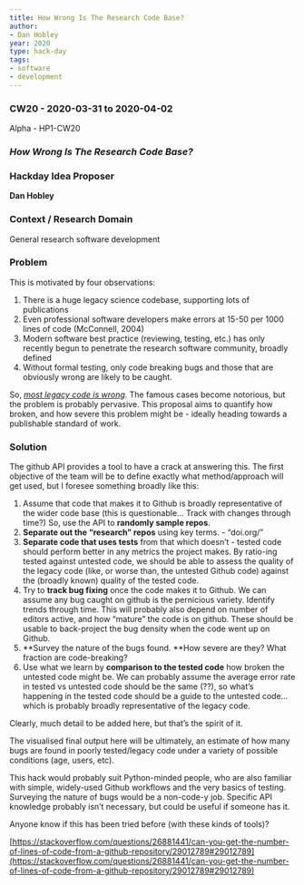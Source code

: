 ```yaml
---
title: How Wrong Is The Research Code Base?
author:
- Dan Hobley
year: 2020
type: hack-day
tags:
- software
- development
---
```



### CW20 - 2020-03-31 to 2020-04-02

Alpha - HP1-CW20


### _How Wrong Is The Research Code Base?_


### **Hackday Idea Proposer**

**Dan Hobley**





### **Context / Research Domain**

General research software development


### **Problem**

This is motivated by four observations:



1. There is a huge legacy science codebase, supporting lots of publications
2. Even professional software developers make errors at 15-50 per 1000 lines of code (McConnell, 2004)
3. Modern software best practice (reviewing, testing, etc.) has only recently begun to penetrate the research software community, broadly defined
4. Without formal testing, only code breaking bugs and those that are obviously wrong are likely to be caught.

So, _<span style="text-decoration:underline;">most legacy code is wrong</span>_. The famous cases become notorious, but the problem is probably pervasive. This proposal aims to quantify how broken, and how severe this problem might be - ideally heading towards a publishable standard of work.


### **Solution**

The github API provides a tool to have a crack at answering this. The first objective of the team will be to define exactly what method/approach will get used, but I foresee something broadly like this:



1. Assume that code that makes it to Github is broadly representative of the wider code base (this is questionable… Track with changes through time?) So, use the API to **randomly sample repos**.
2. **Separate out the “research” repos** using key terms. - “doi.org/”
3. **Separate code that uses tests** from that which doesn’t - tested code should perform better in any metrics the project makes. By ratio-ing tested against untested code, we should be able to assess the quality of the legacy code (like, or worse than, the untested Github code) against the (broadly known) quality of the tested code.
4. Try to **track bug fixing** once the code makes it to Github. We can assume any bug caught on github is the pernicious variety. Identify trends through time. This will probably also depend on number of editors active, and how “mature” the code is on github. These should be usable to back-project the bug density when the code went up on Github.
5. **Survey the nature of the bugs found. **How severe are they? What fraction are code-breaking?
6. Use what we learn by **comparison to the tested code** how broken the untested code might be. We can probably assume the average error rate in tested vs untested code should be the same (??), so what’s happening in the tested code should be a guide to the untested code… which is probably broadly representative of the legacy code.

Clearly, much detail to be added here, but that’s the spirit of it.

The visualised final output here will be ultimately, an estimate of how many bugs are found in poorly tested/legacy code under a variety of possible conditions (age, users, etc).

This hack would probably suit Python-minded people, who are also familiar with simple, widely-used Github workflows and the very basics of testing. Surveying the nature of bugs would be a non-code-y job. Specific API knowledge probably isn’t necessary, but could be useful if someone has it.

Anyone know if this has been tried before (with these kinds of tools)?

[https://stackoverflow.com/questions/26881441/can-you-get-the-number-of-lines-of-code-from-a-github-repository/29012789#29012789](https://stackoverflow.com/questions/26881441/can-you-get-the-number-of-lines-of-code-from-a-github-repository/29012789#29012789)

